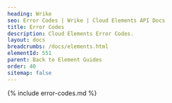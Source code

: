 ```yaml
---
heading: Wrike
seo: Error Codes | Wrike | Cloud Elements API Docs
title: Error Codes
description: Cloud Elements Error Codes.
layout: docs
breadcrumbs: /docs/elements.html
elementId: 551
parent: Back to Element Guides
order: 40
sitemap: false
---
```


{% include error-codes.md %}
